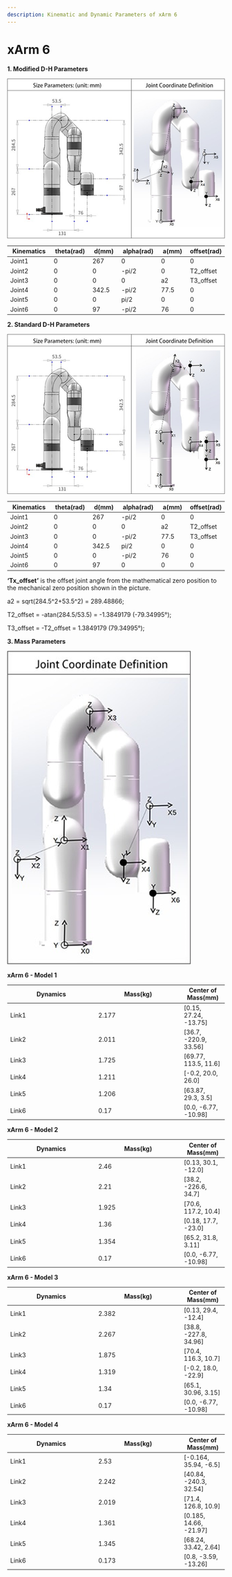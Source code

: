 ```yaml
---
description: Kinematic and Dynamic Parameters of xArm 6
---
```


# xArm 6

**1. Modified D-H Parameters**


![](assets/image(42).png)


<table><thead><tr><th width="147.33333333333331">Kinematics</th><th width="117">theta(rad)</th><th width="99">d(mm)</th><th width="123">alpha(rad)</th><th width="104">a(mm)</th><th>offset(rad)</th></tr></thead><tbody><tr><td>Joint1</td><td>0</td><td>267</td><td>0</td><td>0</td><td>0</td></tr><tr><td>Joint2</td><td>0</td><td>0</td><td>-pi/2</td><td>0</td><td>T2_offset</mark></td></tr><tr><td>Joint3</td><td>0</td><td>0</td><td>0</td><td>a2</mark></td><td>T3_offset</mark></td></tr><tr><td>Joint4</td><td>0</td><td>342.5</td><td>-pi/2</td><td>77.5</td><td>0</td></tr><tr><td>Joint5</td><td>0</td><td>0</td><td>pi/2</td><td>0</td><td>0</td></tr><tr><td>Joint6</td><td>0</td><td>97</td><td>-pi/2</td><td>76</td><td>0</td></tr></tbody></table>

**2. Standard D-H Parameters**

![](assets/image(43).png)

<table><thead><tr><th width="147.33333333333331">Kinematics</th><th width="117">theta(rad)</th><th width="99">d(mm)</th><th width="123">alpha(rad)</th><th width="104">a(mm)</th><th>offset(rad)</th></tr></thead><tbody><tr><td>Joint1</td><td>0</td><td>267</td><td>-pi/2</td><td>0</td><td>0</td></tr><tr><td>Joint2</td><td>0</td><td>0</td><td>0</td><td>a2</mark></td><td>T2_offset</mark></td></tr><tr><td>Joint3</td><td>0</td><td>0</td><td>-pi/2</td><td>77.5</td><td>T3_offset</mark></td></tr><tr><td>Joint4</td><td>0</td><td>342.5</td><td>pi/2</td><td>0</td><td>0</td></tr><tr><td>Joint5</td><td>0</td><td>0</td><td>-pi/2</td><td>76</td><td>0</td></tr><tr><td>Joint6</td><td>0</td><td>97</td><td>0</td><td>0</td><td>0</td></tr></tbody></table>


**‘Tx\_offset’** is the offset joint angle from the mathematical zero position to the mechanical zero position shown in the picture.


a2 = sqrt(284.5^2+53.5^2) = 289.48866;

T2\_offset = -atan(284.5/53.5) = -1.3849179 (-79.34995°);

T3\_offset = -T2\_offset = 1.3849179 (79.34995°);



**3. Mass Parameters**

![](assets/image(44).png)

**xArm 6 - Model 1**

<table><thead><tr><th width="190">Dynamics</th><th width="184.33333333333331">Mass(kg)</th><th>Center of Mass(mm)</th></tr></thead><tbody><tr><td>Link1</td><td>2.177</td><td>[0.15, 27.24, -13.75]</td></tr><tr><td>Link2</td><td>2.011</td><td>[36.7, -220.9, 33.56]</td></tr><tr><td>Link3</td><td>1.725</td><td>[69.77, 113.5, 11.6]</td></tr><tr><td>Link4</td><td>1.211</td><td>[-0.2, 20.0, 26.0]</td></tr><tr><td>Link5</td><td>1.206</td><td>[63.87, 29.3, 3.5]</td></tr><tr><td>Link6</td><td>0.17</td><td>[0.0, -6.77, -10.98]</td></tr></tbody></table>

**xArm 6 - Model 2**

<table><thead><tr><th width="190">Dynamics</th><th width="184.33333333333331">Mass(kg)</th><th>Center of Mass(mm)</th></tr></thead><tbody><tr><td>Link1</td><td>2.46</td><td>[0.13, 30.1, -12.0]</td></tr><tr><td>Link2</td><td>2.21</td><td>[38.2, -226.6, 34.7]</td></tr><tr><td>Link3</td><td>1.925</td><td>[70.6, 117.2, 10.4]</td></tr><tr><td>Link4</td><td>1.36</td><td>[0.18, 17.7, -23.0]</td></tr><tr><td>Link5</td><td>1.354</td><td>[65.2, 31.8, 3.11]</td></tr><tr><td>Link6</td><td>0.17</td><td>[0.0, -6.77, -10.98]</td></tr></tbody></table>

**xArm 6 - Model 3**

<table><thead><tr><th width="190">Dynamics</th><th width="184.33333333333331">Mass(kg)</th><th>Center of Mass(mm)</th></tr></thead><tbody><tr><td>Link1</td><td>2.382</td><td>[0.13, 29.4, -12.4]</td></tr><tr><td>Link2</td><td>2.267</td><td>[38.8, -227.8, 34.96]</td></tr><tr><td>Link3</td><td>1.875</td><td>[70.4, 116.3, 10.7]</td></tr><tr><td>Link4</td><td>1.319</td><td>[-0.2, 18.0, -22.9]</td></tr><tr><td>Link5</td><td>1.34</td><td>[65.1, 30.96, 3.15]</td></tr><tr><td>Link6</td><td>0.17</td><td>[0.0, -6.77, -10.98]</td></tr></tbody></table>

**xArm 6 - Model 4**

<table><thead><tr><th width="190">Dynamics</th><th width="184.33333333333331">Mass(kg)</th><th>Center of Mass(mm)</th></tr></thead><tbody><tr><td>Link1</td><td>2.53</td><td>[-0.164, 35.94, -6.5]</td></tr><tr><td>Link2</td><td>2.242</td><td>[40.84, -240.3, 32.54]</td></tr><tr><td>Link3</td><td>2.019</td><td>[71.4, 126.8, 10.9]</td></tr><tr><td>Link4</td><td>1.361</td><td>[0.185, 14.66, -21.97]</td></tr><tr><td>Link5</td><td>1.345</td><td>[68.24, 33.42, 2.64]</td></tr><tr><td>Link6</td><td>0.173</td><td>[0.8, -3.59, -13.26]</td></tr></tbody></table>
